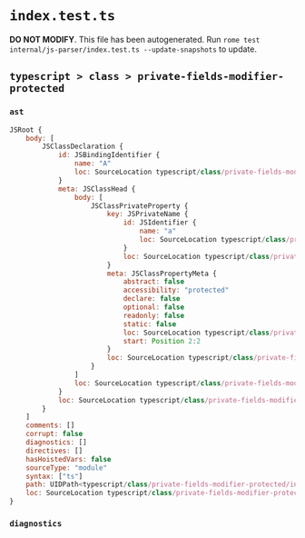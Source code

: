 # `index.test.ts`

**DO NOT MODIFY**. This file has been autogenerated. Run `rome test internal/js-parser/index.test.ts --update-snapshots` to update.

## `typescript > class > private-fields-modifier-protected`

### `ast`

```javascript
JSRoot {
	body: [
		JSClassDeclaration {
			id: JSBindingIdentifier {
				name: "A"
				loc: SourceLocation typescript/class/private-fields-modifier-protected/input.ts 1:6-1:7 (A)
			}
			meta: JSClassHead {
				body: [
					JSClassPrivateProperty {
						key: JSPrivateName {
							id: JSIdentifier {
								name: "a"
								loc: SourceLocation typescript/class/private-fields-modifier-protected/input.ts 2:13-2:14 (a)
							}
							loc: SourceLocation typescript/class/private-fields-modifier-protected/input.ts 2:12-2:14
						}
						meta: JSClassPropertyMeta {
							abstract: false
							accessibility: "protected"
							declare: false
							optional: false
							readonly: false
							static: false
							loc: SourceLocation typescript/class/private-fields-modifier-protected/input.ts 2:2-2:14
							start: Position 2:2
						}
						loc: SourceLocation typescript/class/private-fields-modifier-protected/input.ts 2:2-2:15
					}
				]
				loc: SourceLocation typescript/class/private-fields-modifier-protected/input.ts 1:0-3:1
			}
			loc: SourceLocation typescript/class/private-fields-modifier-protected/input.ts 1:0-3:1
		}
	]
	comments: []
	corrupt: false
	diagnostics: []
	directives: []
	hasHoistedVars: false
	sourceType: "module"
	syntax: ["ts"]
	path: UIDPath<typescript/class/private-fields-modifier-protected/input.ts>
	loc: SourceLocation typescript/class/private-fields-modifier-protected/input.ts 1:0-4:0
}
```

### `diagnostics`

```

```
